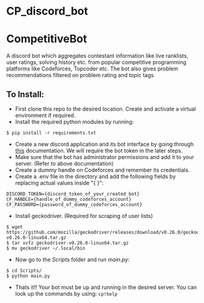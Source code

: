 # CP_discord_bot
# CompetitiveBot
A discord bot which aggregates contestant information like live ranklists, user ratings, solving history etc. from popular competitive programming platforms like
Codeforces, Topcoder etc. The bot also gives problem recommendations filtered on problem rating and topic tags.

## To Install:
- First clone this repo to the desired location. Create and activate a virtual environment if required.
- Install the required python modules by running:
```
$ pip install -r requirements.txt
```
- Create a new discord application and its bot interface by going through [this](https://discordpy.readthedocs.io/en/latest/discord.html) documentation. We will require the bot token in the later steps.
- Make sure that the bot has administrator permissions and add it to your server. (Refer to above documentation)
- Create a dummy handle on Codeforces and remember its credentials.
- Create a .env file in the directory and add the following fields by replacing actual values inside "{ }":
```
DISCORD_TOKEN={discord_token_of_your_created_bot}
CF_HANDLE={handle_of_dummy_codeforces_account}
CF_PASSWORD={password_of_dummy_codeforces_account}
```
- Install geckodriver. (Required for scraping of user lists)
```
$ wget https://github.com/mozilla/geckodriver/releases/download/v0.26.0/geckodriver-v0.26.0-linux64.tar.gz
$ tar xvfz geckodriver-v0.26.0-linux64.tar.gz
$ mv geckodriver ~/.local/bin 
```
- Now go to the *Scripts* folder and run *main.py*:
```
$ cd Scripts/
$ python main.py
```
- Thats it!! Your bot must be up and running in the desired server. You can look up the commands by using: ```cp!help```
